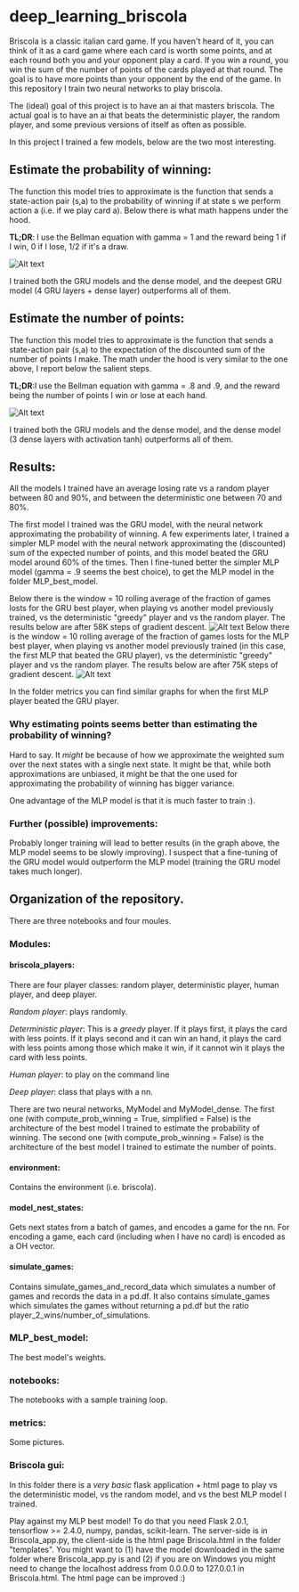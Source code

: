 # deep_learning_briscola

Briscola is a classic italian card game. If you haven't heard of it, you can think of it as a card game where each card is worth some points, and at each round both you and your opponent play a card. If you win a round, you win the sum of the number of points of the cards played at that round. The goal is to have more points than your opponent by the end of the game. In this repository I train two neural networks to play briscola.

The (ideal) goal of this project is to have an ai that masters briscola. The actual goal is to have an ai that beats the deterministic player, the random player, and some previous versions of itself as often as possible.

In this project I trained a few models, below are the two most interesting.

## Estimate the probability of winning:

The function this model tries to approximate is the function that sends a state-action pair (s,a) to the probability of winning if at state s we perform action a (i.e. if we play card a). Below there is what math happens under the hood.

**TL;DR**: I use the Bellman equation with gamma = 1 and the reward being 1 if I win, 0 if I lose, 1/2 if it's a draw.


![Alt text](https://github.com/Inc-G/deep_learning_briscola/blob/main/Estimate_probability_of_winning.png?raw=true "Optional Title")

I trained both the GRU models and the dense model, and the deepest GRU model (4 GRU layers + dense layer) outperforms all of them.

## Estimate the number of points:

The function this model tries to approximate is the function that sends a state-action pair (s,a) to the expectation of the discounted sum of the number of points I make. The math under the hood is very similar to the one above, I report below the salient steps. 

**TL;DR**:I use the Bellman equation with gamma = .8 and .9, and the reward being the number of points I win or lose at each hand.

![Alt text](https://github.com/Inc-G/deep_learning_briscola/blob/main/Bellman_eq.png?raw=true "Optional Title")


I trained both the GRU models and the dense model, and the dense model (3 dense layers with activation tanh) outperforms all of them. 

## Results:
All the models I trained have an average losing rate vs a random player between 80 and 90%, and between the deterministic one between 70 and 80%.

The first model I trained was the GRU model, with the neural network approximating the probability of winning. A few experiments later, I trained a simpler MLP model with the neural network approximating the (discounted) sum of the expected number of points, and this model beated the GRU model around 60% of the times. Then I fine-tuned better the simpler MLP model (gamma = .9 seems the best choice), to get the MLP model in the folder MLP_best_model.

Below there is the window = 10 rolling average of the fraction of games losts for the GRU best player, when playing vs another model previously trained, vs the deterministic "greedy" player and vs the random player. The results below are after 58K steps of gradient descent.
![Alt text](https://github.com/Inc-G/deep_learning_briscola/blob/main/metrics/Final%20GRU%20-%20rolling%20lost%20games.png?raw=true "Optional Title")
Below there is the window = 10 rolling average of the fraction of games losts for the MLP best player, when playing vs another model previously trained (in this case, the first MLP that beated the GRU player), vs the deterministic "greedy" player and vs the random player. The results below are after 75K steps of gradient descent.
![Alt text](https://github.com/Inc-G/deep_learning_briscola/blob/main/metrics/Final%20MLP%20-%20rolling%20lost%20games.png?raw=true "Optional Title")

In the folder metrics you can find similar graphs for when the first MLP player beated the GRU player.

### Why estimating points seems better than estimating the probability of winning?

Hard to say. It _might_ be because of how we approximate the weighted sum over the next states with a single next state. It might be that, while both approximations are unbiased, it might be that the one used for approximating the probability of winning has bigger variance.

One advantage of the MLP model is that it is much faster to train :). 

### Further (possible) improvements:

Probably longer training will lead to better results (in the graph above, the MLP model seems to be slowly improving). I suspect that a fine-tuning of the GRU model would outperform the MLP model (training the GRU model takes much longer).

## Organization of the repository.

There are three notebooks and four moules.

### Modules:
#### briscola_players: 
There are four player classes: random player, deterministic player, human player, and deep player.

_Random player_: plays randomly.

_Deterministic player_: This is a _greedy_ player. If it plays first, it plays the card with less points. If it plays second and it can win an hand, it plays the card with less points among those which make it win, if it cannot win it plays the card with less points.

_Human player_: to play on the command line

_Deep player_: class that plays with a nn.

There are two neural networks, MyModel and MyModel_dense. The first one (with compute_prob_winning = True, simplified = False) is the architecture of the best model I trained to estimate the probability of winning. The second one (with compute_prob_winning = False) is the architecture of the best model I trained to estimate the number of points.

#### environment:

Contains the environment (i.e. briscola).

#### model_nest_states:
Gets next states from a batch of games, and encodes a game for the nn. For encoding a game, each card (including when I have no card) is encoded as a OH vector.

#### simulate_games:

Contains simulate_games_and_record_data which simulates a number of games and records the data in a pd.df. It also contains simulate_games which simulates the games without returning a pd.df but the ratio player_2_wins/number_of_simulations.

### MLP_best_model:
The best model's weights.

### notebooks:
The notebooks with a sample training loop.

### metrics:
Some pictures.

### Briscola gui:

In this folder there is a _very basic_ flask application + html page to play vs the deterministic model, vs the random model, and vs the best MLP model I trained.

Play against my MLP best model! To do that you need Flask 2.0.1, tensorflow >= 2.4.0, numpy, pandas, scikit-learn. The server-side is in Briscola_app.py,
the client-side is the html page Briscola.html in the folder "templates". You might want to (1) have the model downloaded in the same folder where Briscola_app.py is and (2) if you are on Windows you might need to change the localhost address from 0.0.0.0 to 127.0.0.1 in Briscola.html. The html page can be improved :)



